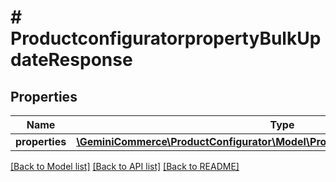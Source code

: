 # # ProductconfiguratorpropertyBulkUpdateResponse


## Properties


Name | Type | Description | Notes
------------ | ------------- | ------------- | -------------
**properties**| [**\GeminiCommerce\ProductConfigurator\Model\ProductconfiguratorpropertyEntity[]**](ProductconfiguratorpropertyEntity.md) |   | [optional]


[[Back to Model list]](../../README.md#models) [[Back to API list]](../../README.md#endpoints) [[Back to README]](../../README.md)